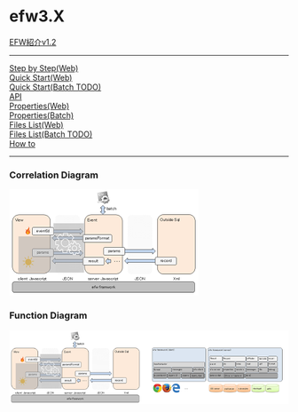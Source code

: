 <H1>efw3.X</H1>
<a href="https://efwgrp.github.io/efw3.X/EFW%E7%B4%B9%E4%BB%8Bv1.2%20(Web)/">EFW紹介v1.2</a><hr>
<a href="help/step_by_step_web.md">Step by Step(Web)</a><br>
<a href="help/hello_world_web.md">Quick Start(Web)</a><br>
<a href="help/hello_world_batch.md">Quick Start(Batch TODO)</a><br>
<a href="help/api.md">API</a><br>
<a href="help/properties_web.md">Properties(Web)</a><br>
<a href="help/properties_batch.md">Properties(Batch)</a><br>
<a href="help/files_list_web.md">Files List(Web)</a><br>
<a href="help/files_list_batch.md">Files List(Batch TODO)</a><br>
<a href="help/how_to.md">How to</a><br>
<hr>
<h3>Correlation Diagram</h3>
<img src="./help/veslayers.png"><br>
<h3>Function Diagram</h3>
<img src="./help/framework.png"><br>
